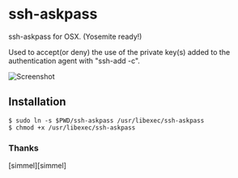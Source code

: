 ssh-askpass
===========

ssh-askpass for OSX. (Yosemite ready!)

Used to accept(or deny) the use of the private key(s) added to the authentication agent with "ssh-add -c".

![Screenshot](https://github.com/theseal/ssh-askpass/raw/master/sample/ssh-askpass.png)

## Installation

    $ sudo ln -s $PWD/ssh-askpass /usr/libexec/ssh-askpass
    $ chmod +x /usr/libexec/ssh-askpass

### Thanks
   [simmel][simmel]
